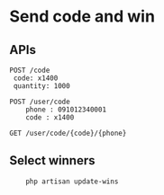 # Send code and win

## APIs
```
POST /code 
 code: x1400
 quantity: 1000

POST /user/code
    phone : 091012340001
    code : x1400

GET /user/code/{code}/{phone}
```

## Select winners

```
    php artisan update-wins
```